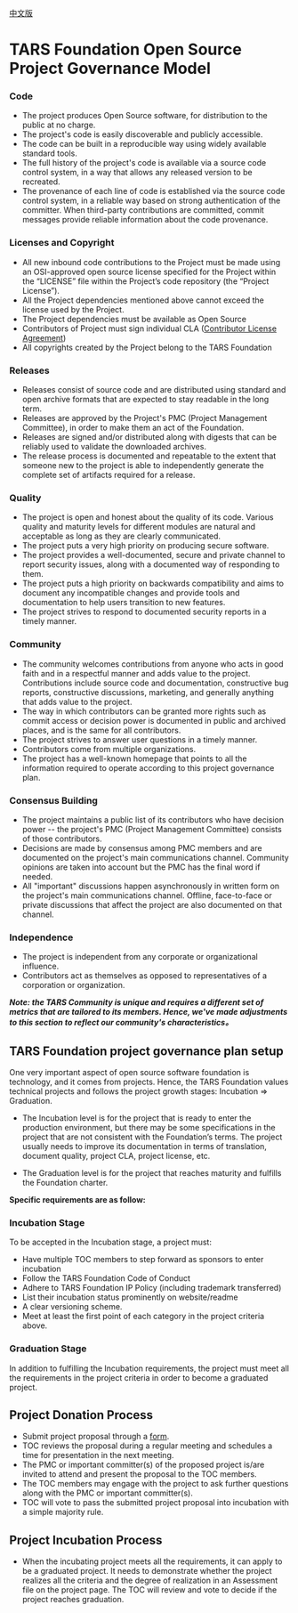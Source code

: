 [中文版](https://github.com/TarsCloud/TarsFoundation/blob/master/Community/%E9%A1%B9%E7%9B%AE%E6%B2%BB%E7%90%86%E6%96%B9%E6%A1%88.md)
# TARS Foundation Open Source Project Governance Model
 
### Code
 
- The project produces Open Source software, for distribution to the public at no charge. 
- The project's code is easily discoverable and publicly accessible.
- The code can be built in a reproducible way using widely available standard tools.
- The full history of the project's code is available via a source code control system, in a way that allows any released version to be recreated.
- The provenance of each line of code is established via the source code control system, in a reliable way based on strong authentication of the committer. When third-party contributions are committed, commit messages provide reliable information about the code provenance.
 
### Licenses and Copyright
 
- All new inbound code contributions to the Project must be made using an OSI-approved open source license specified for the Project within the “LICENSE” file within the Project’s code repository (the “Project License”).
- All the Project dependencies mentioned above cannot exceed the license used by the Project.
- The Project dependencies must be available as Open Source
- Contributors of Project must sign individual CLA ([Contributor License Agreement](https://tarscloud.github.io/TarsDocs_en/cla.html))
- All copyrights created by the Project belong to the TARS Foundation
 
### Releases
 
- Releases consist of source code and are distributed using standard and open archive formats that are expected to stay readable in the long term. 
- Releases are approved by the Project's PMC (Project Management Committee), in order to make them an act of the Foundation.
- Releases are signed and/or distributed along with digests that can be reliably used to validate the downloaded archives.
- The release process is documented and repeatable to the extent that someone new to the project is able to independently generate the complete set of artifacts required for a release.
 
### Quality
 
- The project is open and honest about the quality of its code. Various quality and maturity levels for different modules are natural and acceptable as long as they are clearly communicated.
- The project puts a very high priority on producing secure software.
- The project provides a well-documented, secure and private channel to report security issues, along with a documented way of responding to them.
- The project puts a high priority on backwards compatibility and aims to document any incompatible changes and provide tools and documentation to help users transition to new features.
- The project strives to respond to documented security reports in a timely manner.
 
### Community
 
- The community welcomes contributions from anyone who acts in good faith and in a respectful manner and adds value to the project. Contributions include source code and documentation, constructive bug reports, constructive discussions, marketing, and generally anything that adds value to the project.
- The way in which contributors can be granted more rights such as commit access or decision power is documented in public and archived places, and is the same for all contributors.
- The project strives to answer user questions in a timely manner.
- Contributors come from multiple organizations.
- The project has a well-known homepage that points to all the information required to operate according to this project governance plan.

### Consensus Building
 
- The project maintains a public list of its contributors who have decision power -- the project's PMC (Project Management Committee) consists of those contributors.
- Decisions are made by consensus among PMC members and are documented on the project's main communications channel. Community opinions are taken into account but the PMC has the final word if needed.
- All "important" discussions happen asynchronously in written form on the project's main communications channel. Offline, face-to-face or private discussions that affect the project are also documented on that channel.

### Independence

- The project is independent from any corporate or organizational influence.
- Contributors act as themselves as opposed to representatives of a corporation or organization.

***Note: the TARS Community is unique and requires a different set of metrics that are tailored to its members. Hence, we've made adjustments to this section to reflect our community's characteristics。*** 



## TARS Foundation project governance plan setup
 
One very important aspect of open source software foundation is technology, and it comes from projects. Hence, the TARS Foundation values technical projects and follows the project growth stages: Incubation => Graduation.
 
- The Incubation level is for the project that is ready to enter the production environment, but there may be some specifications in the project that are not consistent with the Foundation’s terms. The project usually needs to improve its documentation in terms of translation, document quality, project CLA, project license, etc.
 
- The Graduation level is for the project that reaches maturity and fulfills the Foundation charter.
 
**Specific requirements are as follow:**
 
### Incubation Stage

To be accepted in the Incubation stage, a project must:
+ Have multiple TOC members to step forward as sponsors to enter incubation
+ Follow the TARS Foundation Code of Conduct
+ Adhere to TARS Foundation IP Policy (including trademark transferred)
+ List their incubation status prominently on website/readme
+ A clear versioning scheme.
+ Meet at least the first point of each category in the project criteria above.

### Graduation Stage

In addition to fulfilling the Incubation requirements, the project must meet all the requirements in the project criteria in order to become a graduated project.
 
## Project Donation Process
- Submit project proposal through a [form](https://docs.google.com/forms/u/2/d/1jM_nJcHg08gG3R7tboA-gSSOHlaHgvg3OHt6aBqgfXI/edit).
- TOC reviews the proposal during a regular meeting and schedules a time for presentation in the next meeting. 
- The PMC or important committer(s) of the proposed project is/are invited to attend and present the proposal to the TOC members.
- The TOC members may engage with the project to ask further questions along with the PMC or important committer(s).  
- TOC will vote to pass the submitted project proposal into incubation with a simple majority rule. 
 
## Project Incubation Process 

- When the incubating project meets all the requirements, it can apply to be a graduated project. It needs to demonstrate whether the project realizes all the criteria and the degree of realization in an Assessment file on the project page. The TOC will review and vote to decide if the project reaches graduation.
